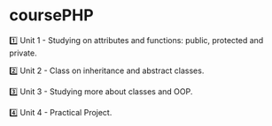 # coursePHP 

1️⃣ Unit 1 - Studying on attributes and functions: public, protected and private.

2️⃣ Unit 2 - Class on inheritance and abstract classes.

3️⃣ Unit 3 - Studying more about classes and OOP.

4️⃣ Unit 4 - Practical Project.
